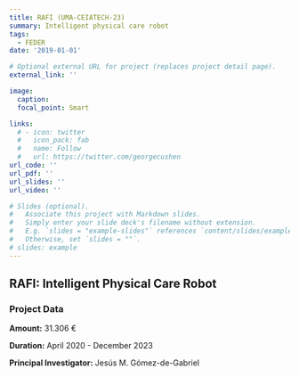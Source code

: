 ```yaml
---
title: RAFI (UMA-CEIATECH-23) 
summary: Intelligent physical care robot
tags:
  - FEDER
date: '2019-01-01'

# Optional external URL for project (replaces project detail page).
external_link: ''

image:
  caption: 
  focal_point: Smart

links:
  # - icon: twitter
  #   icon_pack: fab
  #   name: Follow
  #   url: https://twitter.com/georgecushen
url_code: ''
url_pdf: ''
url_slides: ''
url_video: ''

# Slides (optional).
#   Associate this project with Markdown slides.
#   Simply enter your slide deck's filename without extension.
#   E.g. `slides = "example-slides"` references `content/slides/example-slides.md`.
#   Otherwise, set `slides = ""`.
# slides: example
---
```


## RAFI: Intelligent Physical Care Robot

<!-- ### Abstract  -->


### Project Data

**Amount:** 31.306 €

**Duration:** April 2020 - December 2023

**Principal Investigator:** Jesús M. Gómez-de-Gabriel

<!-- **Researchers:** 

Juan M. Gandarias -->

